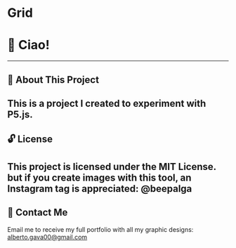 # Grid

# 🚀 **Ciao!** 
---
 ## 🎨 **About This Project** 
This is a project I created to experiment with **P5.js.**
--- 
## 🔓 **License**  
This project is licensed under the MIT License. but if you create images with this tool, an Instagram tag is appreciated: @beepalga
--- 
## 📧 **Contact Me**  
Email me to receive my full portfolio with all my graphic designs: [alberto.gava00@gmail.com](mailto:alberto.gava00@gmail.com)
